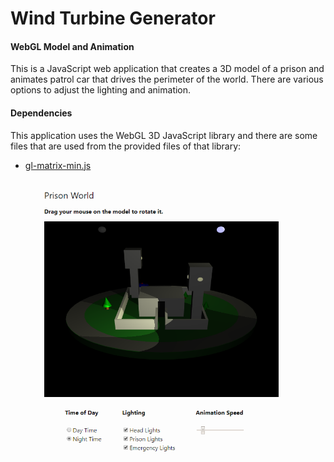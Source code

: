 # Wind Turbine Generator #

#### WebGL Model and Animation ####

This is a JavaScript web application that creates a 3D model of a prison and animates patrol car that drives the perimeter of the world. There are various options to adjust the lighting and animation.

#### Dependencies ####

This application uses the WebGL 3D JavaScript library and there are some files that are used from the provided files of that library:

- [gl-matrix-min.js](https://github.com/toji/gl-matrix)

![image.png](image.png)

